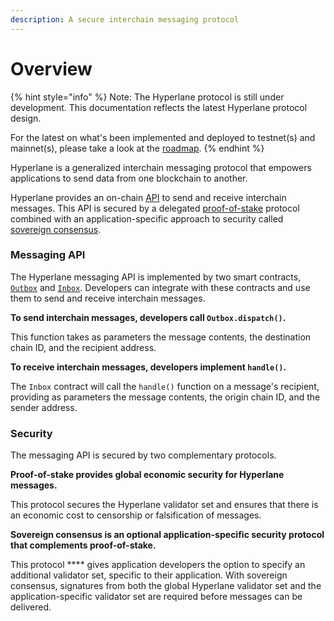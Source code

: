 ```yaml
---
description: A secure interchain messaging protocol
---
```


# Overview

{% hint style="info" %}
Note: The Hyperlane protocol is still under development. This documentation reflects the latest Hyperlane protocol design.

For the latest on what's been implemented and deployed to testnet(s) and mainnet(s), please take a look at the [roadmap](../resources/roadmap.md).
{% endhint %}

Hyperlane is a generalized interchain messaging protocol that empowers applications to send data from one blockchain to another.

Hyperlane provides an on-chain [API](messaging/) to send and receive interchain messages. This API is secured by a delegated [proof-of-stake](security/proof-of-stake.md) protocol combined with an application-specific approach to security called [sovereign consensus](security/sovereign-consensus.md).&#x20;

### Messaging API

The Hyperlane messaging API is implemented by two smart contracts, [`Outbox`](messaging/outbox.md) and  [`Inbox`](messaging/inbox.md). Developers can integrate with these contracts and use them to send and receive interchain messages.

**To send interchain messages, developers call `Outbox.dispatch()`.**

This function takes as parameters the message contents, the destination chain ID, and the recipient address.

**To receive interchain messages, developers implement `handle()`.**

The `Inbox` contract will call the `handle()` function on a message's recipient, providing as parameters the message contents, the origin chain ID, and the sender address.

### Security

The messaging API is secured by two complementary protocols.

**Proof-of-stake provides global economic security for Hyperlane messages.**

This protocol secures the Hyperlane validator set and ensures that there is an economic cost to censorship or falsification of messages.

**Sovereign consensus is an optional application-specific security protocol that complements proof-of-stake.**

This protocol **** gives application developers the option to specify an additional validator set, specific to their application. With sovereign consensus, signatures from both the global Hyperlane validator set and the application-specific validator set are required before messages can be delivered.&#x20;

